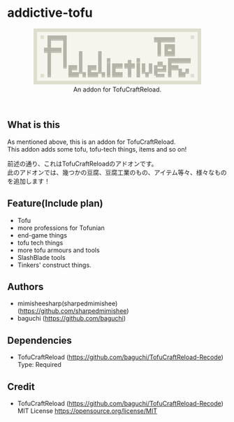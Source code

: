 # addictive-tofu

<p align="center">
<img src="src/main/resources/logo.png" alt="Icon of AddictiveTofu"><br>
An addon for TofuCraftReload.</p><br>

## What is this
As mentioned above, this is an addon for TofuCraftReload.  
This addon adds some tofu, tofu-tech things, items and so on!  

前述の通り、これはTofuCraftReloadのアドオンです。  
此のアドオンでは、幾つかの豆腐、豆腐工業のもの、アイテム等々、様々なものを追加します！
## Feature(Include plan)
- Tofu
- more professions for Tofunian
- end-game things
- tofu tech things
- more tofu armours and tools
- SlashBlade tools
- Tinkers' construct things.
## Authors
- mimisheesharp(sharpedmimishee) (https://github.com/sharpedmimishee)
- baguchi (https://github.com/baguchi)
## Dependencies
- TofuCraftReload (https://github.com/baguchi/TofuCraftReload-Recode)  
Type: Required
## Credit
- TofuCraftReload (https://github.com/baguchi/TofuCraftReload-Recode)  
MIT License https://opensource.org/license/MIT
